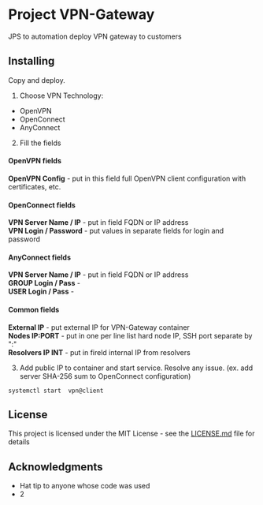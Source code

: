 
# Project VPN-Gateway

JPS to automation deploy VPN gateway to customers

## Installing

Copy and deploy.

1. Choose VPN Technology:
  - OpenVPN
  - OpenConnect
  - AnyConnect

2. Fill the fields
#### OpenVPN fields
**OpenVPN Config** - put in this field full OpenVPN client configuration with certificates, etc.

#### OpenConnect fields
**VPN Server Name / IP** - put in field FQDN or IP address  
**VPN Login / Password** - put values in separate fields for login and password  

#### AnyConnect fields
**VPN Server Name / IP** - put in field FQDN or IP address  
**GROUP Login / Pass** -  
**USER Login / Pass** -  

#### Common fields
**External IP** - put external IP for VPN-Gateway container  
**Nodes IP:PORT** - put in one per line list hard node IP, SSH port separate by ":"  
**Resolvers IP INT** - put in fireld internal IP from resolvers  

3. Add public IP to container and start service. Resolve any issue. (ex. add server SHA-256 sum to OpenConnect configuration)
```
systemctl start  vpn@client
```



## License

This project is licensed under the MIT License - see the [LICENSE.md](LICENSE.md) file for details

## Acknowledgments

* Hat tip to anyone whose code was used
* 2